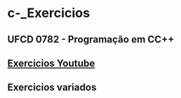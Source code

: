 # c-_Exercicios

## UFCD 0782 - Programação em CC++
## [Exercicios Youtube](https://www.youtube.com/watch?v=6mt54YIb96g&list=PLvQSG8B7sh6mQZLQw-KfhIsjghH5-3oDp&ab_channel=CodingHomework)
## Exercicios variados
